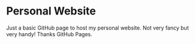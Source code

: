 # Personal Website

Just a basic GitHub page to host my personal website. Not very fancy but very handy! Thanks GitHub Pages. 
